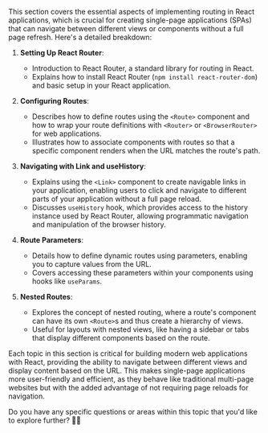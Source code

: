 This section covers the essential aspects of implementing routing in React applications, which is crucial for creating single-page applications (SPAs) that can navigate between different views or components without a full page refresh. Here's a detailed breakdown:

1. **Setting Up React Router**:
    
    - Introduction to React Router, a standard library for routing in React.
    - Explains how to install React Router (`npm install react-router-dom`) and basic setup in your React application.
2. **Configuring Routes**:
    
    - Describes how to define routes using the `<Route>` component and how to wrap your route definitions with `<Router>` or `<BrowserRouter>` for web applications.
    - Illustrates how to associate components with routes so that a specific component renders when the URL matches the route's path.
3. **Navigating with Link and useHistory**:
    
    - Explains using the `<Link>` component to create navigable links in your application, enabling users to click and navigate to different parts of your application without a full page reload.
    - Discusses `useHistory` hook, which provides access to the history instance used by React Router, allowing programmatic navigation and manipulation of the browser history.
4. **Route Parameters**:
    
    - Details how to define dynamic routes using parameters, enabling you to capture values from the URL.
    - Covers accessing these parameters within your components using hooks like `useParams`.
5. **Nested Routes**:
    
    - Explores the concept of nested routing, where a route's component can have its own `<Route>`s and thus create a hierarchy of views.
    - Useful for layouts with nested views, like having a sidebar or tabs that display different components based on the route.

Each topic in this section is critical for building modern web applications with React, providing the ability to navigate between different views and display content based on the URL. This makes single-page applications more user-friendly and efficient, as they behave like traditional multi-page websites but with the added advantage of not requiring page reloads for navigation.

Do you have any specific questions or areas within this topic that you'd like to explore further? 🧙‍♂️